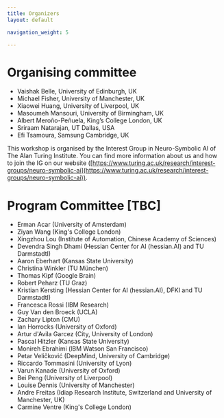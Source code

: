 ```yaml
---
title: Organizers
layout: default

navigation_weight: 5

---
```


# Organising committee

- Vaishak Belle, University of Edinburgh, UK
- Michael Fisher, University of Manchester, UK
- Xiaowei Huang, University of Liverpool, UK
- Masoumeh Mansouri, University of Birmingham, UK
- Albert Meroño-Peñuela, King’s College London, UK
- Sriraam Natarajan, UT Dallas, USA
- Efi Tsamoura, Samsung Cambridge, UK

This workshop is organised by the Interest Group in Neuro-Symbolic AI of The Alan Turing Institute. You can find more information about us and how to join the IG on our website ([https://www.turing.ac.uk/research/interest-groups/neuro-symbolic-ai](https://www.turing.ac.uk/research/interest-groups/neuro-symbolic-ai)). 


# Program Committee [TBC]

- Erman Acar (University of Amsterdam)
- Ziyan Wang (King's College London)
- Xingzhou Lou (Institute of Automation, Chinese Academy of Sciences)
- Devendra Singh Dhami (Hessian Center for AI (hessian.AI) and TU DarmstadtI) 
- Aaron Eberhart (Kansas State University)
- Christina Winkler (TU München)
- Thomas Kipf (Google Brain)
- Robert Peharz (TU Graz)
- Kristian Kersting (Hessian Center for AI (hessian.AI), DFKI and TU DarmstadtI) 
- Francesca Rossi (IBM Research)
- Guy Van den Broeck (UCLA)
- Zachary Lipton (CMU)
- Ian Horrocks (University of Oxford)
- Artur d'Avila Garcez (City, University of London)
- Pascal Hitzler (Kansas State University)
- Monireh Ebrahimi (lBM Watson San Francisco)
- Petar Veličković (DeepMind, University of Cambridge)
- Riccardo Tommasini (University of Lyon)
- Varun Kanade (University of Oxford)
- Bei Peng (University of Liverpool)
- Louise Dennis (University of Manchester)
- Andre Freitas (Idiap Research Institute, Switzerland and University of Manchester, UK)
- Carmine Ventre (King's College London)
